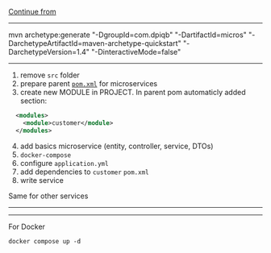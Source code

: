 [Continue from](https://youtu.be/1aWhYEynZQw?t=1638)

---

mvn archetype:generate "-DgroupId=com.dpiqb" "-DartifactId=micros" "-DarchetypeArtifactId=maven-archetype-quickstart" "-DarchetypeVersion=1.4" "-DinteractiveMode=false"

---

1. remove `src` folder
2. prepare parent [`pom.xml`](clear-parent-pom.xml) for microservices
3. create new MODULE in PROJECT. In parent pom automaticly added section:
```xml
  <modules>
    <module>customer</module>
  </modules>
```
4. add basics microservice (entity, controller, service, DTOs)
5. `docker-compose`
6. configure `application.yml`
7. add dependencies to `customer` `pom.xml`
8. write service

Same for other services

---



---

For Docker
```console
docker compose up -d
```
